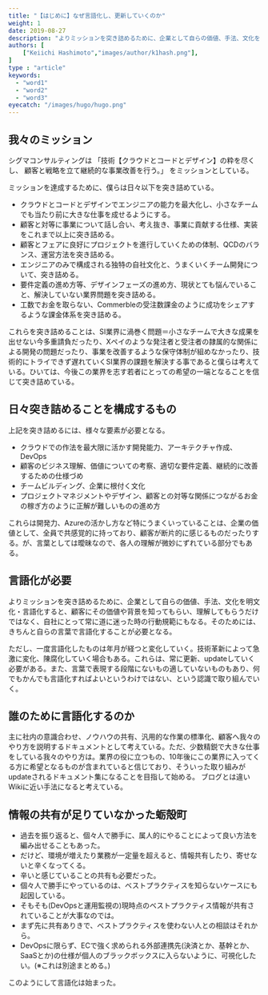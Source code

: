 ```yaml
---
title: "【はじめに】なぜ言語化し、更新していくのか"
weight: 1
date: 2019-08-27
description: "よりミッションを突き詰めるために、企業として自らの価値、手法、文化を明文化・言語化すると、顧客にその価値や背景を知ってもらい理解してもらうだけではなく、自社にとって常に道に迷った時の行動規範にもなる。"
authors: [
    ["Keiichi Hashimoto","images/author/k1hash.png"],
]
type : "article"
keywords:
  - "word1"
  - "word2"
  - "word3"
eyecatch: "/images/hugo/hugo.png"
---
```



## 我々のミッション

シグマコンサルティングは
「技術【クラウドとコードとデザイン】の粋を尽くし、 顧客と戦略を立て継続的な事業改善を行う。」 
をミッションとしている。

ミッションを達成するために、僕らは日々以下を突き詰めている。

- クラウドとコードとデザインでエンジニアの能力を最大化し、小さなチームでも当たり前に大きな仕事を成せるようにする。
- 顧客と対等に事業について話し合い、考え抜き、事業に貢献する仕様、実装をこれまで以上に突き詰める。
- 顧客とフェアに良好にプロジェクトを進行していくための体制、QCDのバランス、運営方法を突き詰める。
- エンジニアのみで構成される独特の自社文化と、うまくいくチーム開発について、突き詰める。
- 要件定義の進め方等、デザインフェーズの進め方、現状とても悩んでいること、解決していない業界問題を突き詰める。
- 工数でお金を取らない、Commerbleの受注数課金のように成功をシェアするような課金体系を突き詰める。

これらを突き詰めることは、SI業界に渦巻く問題＝小さなチームで大きな成果を出せない今多重請負だったり、Xペイのような発注者と受注者の隷属的な関係による開発の問題だったり、事業を改善するような保守体制が組めなかったり、技術的にトライできず遅れていくSI業界の課題を解決する事であると僕らは考えている。ひいては、今後この業界を志す若者にとっての希望の一端となることを信じて突き詰めている。

## 日々突き詰めることを構成するもの

上記を突き詰めるには、様々な要素が必要となる。

- クラウドでの作法を最大限に活かす開発能力、アーキテクチャ作成、DevOps
- 顧客のビジネス理解、価値についての考察、適切な要件定義、継続的に改善するための仕様づめ
- チームビルディング、企業に根付く文化
- プロジェクトマネジメントやデザイン、顧客との対等な関係につながるお金の稼ぎ方のように正解が難しいものの進め方

これらは開発力、Azureの活かし方など特にうまくいっていることは、企業の価値として、全員で共感覚的に持っており、顧客が断片的に感じるものだったりする。が、言葉としては曖昧なので、各人の理解が微妙にずれている部分でもある。

## 言語化が必要

よりミッションを突き詰めるために、企業として自らの価値、手法、文化を明文化・言語化すると、顧客にその価値や背景を知ってもらい、理解してもらうだけではなく、自社にとって常に道に迷った時の行動規範にもなる。そのためには、きちんと自らの言葉で言語化することが必要となる。

ただし、一度言語化したものは年月が経つと変化していく。技術革新によって急激に変化、陳腐化していく場合もある。これらは、常に更新、updateしていく必要がある。また、言葉で表現する段階にないもの適していないものもあり、何でもかんでも言語化すればよいというわけではない、という認識で取り組んでいく。

## 誰のために言語化するのか

主に社内の意識合わせ、ノウハウの共有、汎用的な作業の標準化、顧客へ我々のやり方を説明するドキュメントとして考えている。ただ、少数精鋭で大きな仕事をしている我々のやり方は。業界の役に立つもの、10年後にこの業界に入ってくる方に希望となるものが含まれていると信じており、そういった取り組みがupdateされるドキュメント集になることを目指して始める。 ブログとは違いWikiに近い手法になると考えている。

## 情報の共有が足りていなかった蛎殻町

- 過去を振り返ると、個々人で勝手に、属人的にやることによって良い方法を編み出せることもあった。
- だけど、環境が増えたり業務が一定量を超えると、情報共有したり、寄せないと辛くなってくる。
- 辛いと感じていることの共有も必要だった。
- 個々人で勝手にやっているのは、ベストプラクティスを知らないケースにも起因している。
- そもそも(DevOpsと運用監視の)現時点のベストプラクティス情報が共有されていることが大事なのでは。
- まず先に共有ありきで、ベストプラクティスを使わない人との相談はそれから。
- DevOpsに限らず、ECで強く求められる外部連携先(決済とか、基幹とか、SaaSとか)の仕様が個人のブラックボックスに入らないように、可視化したい。(※これは別途まとめる。)

このようにして言語化は始まった。
